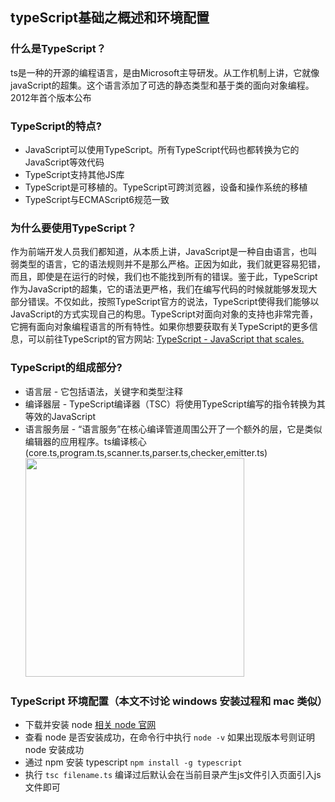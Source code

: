 ## typeScript基础之概述和环境配置

### 什么是TypeScript？<br/>
  ts是一种的开源的编程语言，是由Microsoft主导研发。从工作机制上讲，它就像javaScript的超集。这个语言添加了可选的静态类型和基于类的面向对象编程。2012年首个版本公布


### TypeScript的特点?
  - JavaScript可以使用TypeScript。所有TypeScript代码也都转换为它的JavaScript等效代码
  - TypeScript支持其他JS库
  - TypeScript是可移植的。TypeScript可跨浏览器，设备和操作系统的移植
  - TypeScript与ECMAScript6规范一致

### 为什么要使用TypeScript？<br/>
  作为前端开发人员我们都知道，从本质上讲，JavaScript是一种自由语言，也叫弱类型的语言，它的语法规则并不是那么严格。正因为如此，我们就更容易犯错，而且，即使是在运行的时候，我们也不能找到所有的错误。鉴于此，TypeScript作为JavaScript的超集，它的语法更严格，我们在编写代码的时候就能够发现大部分错误。不仅如此，按照TypeScript官方的说法，TypeScript使得我们能够以JavaScript的方式实现自己的构思。TypeScript对面向对象的支持也非常完善，它拥有面向对象编程语言的所有特性。如果你想要获取有关TypeScript的更多信息，可以前往TypeScript的官方网站: <a href="http://www.typescriptlang.org/">TypeScript - JavaScript that scales.</a>

### TypeScript的组成部分?
  - 语言层 - 它包括语法，关键字和类型注释
  - 编译器层 - TypeScript编译器（TSC）将使用TypeScript编写的指令转换为其等效的JavaScript
  - 语言服务层 - “语言服务”在核心编译管道周围公开了一个额外的层，它是类似编辑器的应用程序。ts编译核心(core.ts,program.ts,scanner.ts,parser.ts,checker,emitter.ts)<br/>
<image src="https://github.com/MarsPen/-notes-summary/blob/master/images/ts-lang.png" width="350"></image>

### TypeScript 环境配置（本文不讨论 windows 安装过程和 mac 类似）
 - 下载并安装 node <a href="https://nodejs.org/en/">相关 node 官网</a>
 - 查看 node 是否安装成功，在命令行中执行 `node -v` 如果出现版本号则证明 node 安装成功 
 - 通过 npm 安装 typescript `npm install -g typescript` 
 - 执行 `tsc filename.ts` 编译过后默认会在当前目录产生js文件引入页面引入js文件即可







